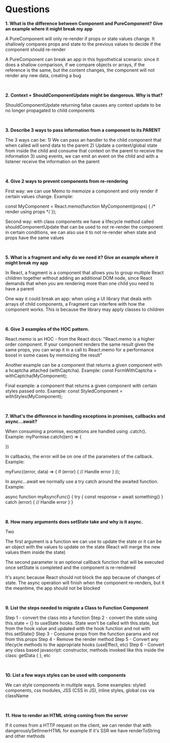 

# Questions

**1. What is the difference between Component and PureComponent? Give an example where it might break my app**

A PureComponent will only re-render if props or state values change. It shallowly compares props and state to the previous values to decide if the component should re-render

A PureComponent can break an app in this hypothetical scenario: since it does a shallow comparison, if we compare objects or arrays, if the reference is the same, but the content changes, the component will not render any new data, creating a bug

&nbsp;
&nbsp;

**2. Context + ShouldComponentUpdate might be dangerous. Why is that?**

ShouldComponentUpdate returning false causes any context update to be no longer propagated to child components

&nbsp;
&nbsp;

**3. Describe 3 ways to pass information from a component to its PARENT**

The 3 ways can be: 1) We can pass an handler to the child component that when called will send data to the parent 2) Update a context/global state from inside the child and consume that context on the parent to receive the information 3) using events, we can emit an event on the child and with a listener receive the information on the parent

&nbsp;
&nbsp;

**4. Give 2 ways to prevent components from re-rendering**

First way: we can use Memo to memoize a component and only render if certain values change. Example:

const MyComponent = React.memo(function MyComponent(props) {
  /* render using props */
});

Second way: with class components we have a lifecycle method called shouldComponentUpdate that can be used to not re-render the component in certain conditions, we can also use it to not re-render when state and props have the same values

&nbsp;
&nbsp;

**5. What is a fragment and why do we need it? Give an example where it might break my app**

In React, a fragment is a component that allows you to group multiple React children together without adding an additional DOM node, since React demands that when you are rendering more than one child you need to have a parent

One way it could break an app: when using a UI library that deals with arrays of child components, a Fragment can interfere with how the component works. This is because the library may apply classes to children

&nbsp;
&nbsp;

**6. Give 3 examples of the HOC pattern.**

React.memo is an HOC - from the React docs: "React.memo is a higher order component. If your component renders the same result given the same props, you can wrap it in a call to React.memo for a performance boost in some cases by memoizing the result"

Another example can be a component that returns a given component with a hcaptcha attached (withCaptcha). Example: const FormWithCaptcha = withCaptcha(MyComponent);

Final example: a component that returns a given component with certain styles passed onto. Example: const StyledComponent = withStyles(MyComponent);

&nbsp;
&nbsp;

**7. What's the difference in handling exceptions in promises, callbacks and async...await?**

When consuming a promise, exceptions are handled using .catch(). Example: myPormise.catch((err) => {

})

In callbacks, the error will be on one of the parameters of the callback. Example: 

myFunc((error, data) => {
  if (error) {
    // Handle error
  } 
});

In async...await we normally use a try catch around the awaited function. Example:

async function myAsyncFunc() {
  try {
    const response = await something()
  } catch (error) {
    // Handle error
  }
}

&nbsp;
&nbsp;

**8. How many arguments does setState take and why is it async.**

Two

The first argument is a function we can use to update the state or it can be an object with the values to update on the state (React will merge the new values them inside the state)

The second parameter is an optional callback function that will be executed once setState is completed and the component is re-rendered

It's async because React should not block the app because of changes of state. The async operation will finish when the component re-renders, but it the meantime, the app should not be blocked

&nbsp;
&nbsp;

**9. List the steps needed to migrate a Class to Function Component**

Step 1 - convert the class into a function
Step 2 - convert the state using this.state = {} to useState hooks. State won't be called with this.state, but from the hook value and updated with the hook function and not with this.setState()
Step 3 - Consume props from the function params and not from this.props
Step 4 - Remove the render method
Step 5 - Convert any lifecycle methods to the appropriate hooks (useEffect, etc)
Step 6 - Convert any class based javascript: constructor, methods invoked like this inside the class: getData { }, etc

&nbsp;
&nbsp;

**10. List a few ways styles can be used with components**

We can style components in multiple ways. Some examples: styled components, css modules, JSS (CSS in JS), inline styles, global css via className

&nbsp;
&nbsp;

**11. How to render an HTML string coming from the server**

If it comes from a HTTP request on the client, we can render that with dangerouslySetInnerHTML for example
If it's SSR we have renderToString and other methods